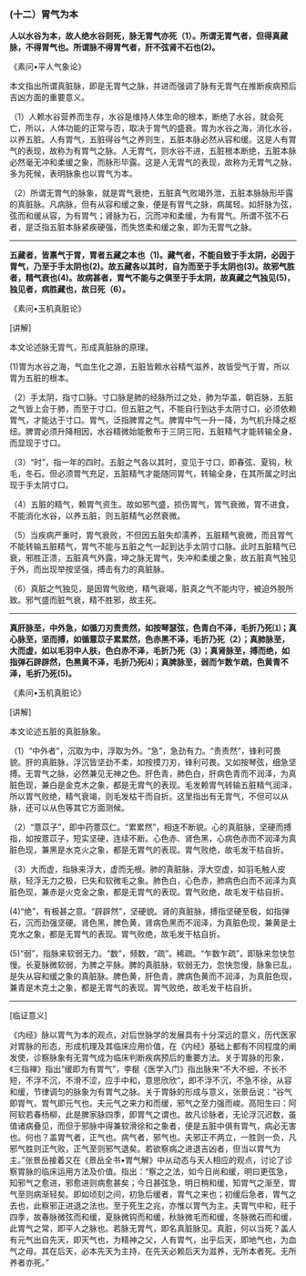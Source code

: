 ### (十二）胃气为本

**人以水谷为本，故人绝水谷则死，脉无胃气亦死（1）。所谓无胃气者，但得真藏脉，不得胃气也。所谓脉不得胃气者，肝不弦肾不石也(2)。**

​《素问•平人气象论》

本文指出所谓真脏脉，即是无胃气之脉，并进而强调了脉有无胃气在推断疾病预后吉凶方面的重要意义。

（1）人赖水谷营养而生存，水谷是维持人体生命的根本，断绝了水谷，就会死亡，所以，人体功能的正常与否，取决于胃气的盛衰。胃为水谷之海，消化水谷，以养五脏。人有胃气，五脏得谷气之养则生，五脏本脉必然从容和缓。这是人有胃气的表现，故称为有胃气之脉。人无胃气，则水谷不进，五脏根本断绝，五脏本脉必然毫无冲和柔缓之象，而脉形毕露。这是人无胃气的表现，故称为无胃气之脉，多为死候，表明脉象也以胃气为本。

（2）所谓无胃气的脉象，就是胃气衰绝，五脏真气败竭外泄，五脏本脉脉形毕露的真脏脉。凡病脉，但有从容和缓之象，便是有胃气之脉，病属轻。如肝脉为弦，弦而和缓从容，为有胃气；肾脉为石，沉而冲和柔缓，为有胃气。所谓不弦不石者，是泛指五脏本脉紧疾硬强，而失悠柔和缓之象，即为无胃气之脉。

* * *

**五藏者，皆禀气于胃，胃者五藏之本也（1)。藏气者，不能自致于手太阴，必因于胃气，乃至于手太阴也(2)。故五藏各以其时，自为而至于手太阴也(3)。故邪气胜者，精气衰也(4)。故病甚者，胃气不能与之俱至于手太阴，故真藏之气独见(5)，独见者，病胜藏也，故日死（6）。**

​《素问•玉机真脏论》

[讲解]

本文论述脉无胃气，形成真脏脉的原理。

(1)胃为水谷之海，气血生化之源，五脏皆赖水谷精气滋养，故皆受气于胃，所以胃为五脏的根本。

（2）手太阴，指寸口脉。寸口脉是肺的经脉所过之处，肺为华盖，朝百脉，五脏之气皆上会于肺，而至于寸口。但五脏之气，不能自行到达手太阴寸口，必须依赖胃气，才能达于寸口。胃气，泛指脾胃之气。脾胃中气一升一降，为气机升降之枢纽。脾胃必须升降相因，水谷精微始能敷布于三阴三阳，五脏精气才能转输全身，而显现于寸口。

（3）“时”，指一年的四时。五脏之气各以其时，变见于寸口，即春弦、夏钩，秋毛，冬石。但必须胃气充足，五脏精气才能随同胃气，转输全身，在其所属之时出现于手太阴寸口。

（4）五脏的精气，赖胃气资生。故如邪气盛，损伤胃气，胃气衰微，胃不进食，不能消化水谷，以养五脏，则五脏精气必然衰微。

（5）当疾病严重时，胃气衰败，不但因五脏失却濡养，五脏精气衰微，而且胃气不能转输五脏精气，胃气不能与五脏之气一起到达手太阴寸口脉。此时五脏精气已衰，邪胜正溃，五脏真气外露，坤之脉无胃气，失冲和柔缓之象，故五脏真气独见于外，而出现举按坚强，搏击有力的真脏脉。

（6）真脏之气独见，是因胃气败绝，精气衰竭，脏真之气不能内守，被迫外脱所致。邪气盛而脏气衰，精不胜邪，故主死。

* * *

**真肝脉至，中外急，如循刀刃责责然，如按琴瑟弦，色青白不泽，毛折乃死⑴；真心脉至，坚而搏，如循薏苡子累累然，色赤黑不泽，毛折乃死（2）；真肺脉至，大而虚，如以毛羽中人肤，色白赤不泽，毛折乃死（3）；真肾脉至，搏而绝，如指弹石辟辟然，色黑黄不泽，毛折乃死⑷；真脾脉至，弱而乍数乍疏，色黄青不泽，毛折乃死(5)。**

​《素问•玉机真脏论》

[讲解]

本文论述五脏的真脏脉象。

（1）“中外者”，沉取为中，浮取为外。“急”，急劲有力。“责责然”，锋利可畏貌。肝的真脏脉，浮沉皆坚劲不柔，如按摸刀刃，锋利可畏。又如按琴弦，细急坚搏。无胃气之脉，必然兼见无神之色。肝色青，肺色白，肝病色青而不润泽，为真脏色现，兼白是金克木之象，都是无胃气的表现。毛发赖胃气转输五脏精气润泽，所以胃气败绝，精气衰竭，则毛发枯干而自折。这里指出有无胃气，不但可以从脉，还可以从色等其它方面测候。

（2）“薏苡子”，即中药薏苡仁。“累累然”，相连不断貌。心的真脏脉，坚硬而搏指，如按薏苡子，短实坚硬，连续不断。心色赤、肾色黑，心病色赤而不润泽为真脏色现，兼黑是水克火之象，都是无胃气的表现。胃气败绝，故毛发干枯自折。

（3）大而虚，指脉来浮大，虚而无根。肺的真脏脉，浮大空虚，如羽毛触人皮肤，轻浮无力之极，已失和软微毛之象。肺色白，心色赤，肺病色白而不润泽为真脏色现，兼赤是火克金之象，都是无胃气的表现。胃气败绝，故毛发干枯自折。

(4)“绝”，有极甚之意。“辟辟然”，坚硬貌。肾的真脏脉，搏指坚硬至极，如指弹石，沉而劲强坚硬。肾色黑，脾色黄，肾病色黑而不润泽，为真脏色现，兼黄是土克水之象，都是无胃气的表现。胃气败绝，故毛发干枯自折。

(5)“弱”，指脉来软弱无力。“数”，频数，“疏”。稀疏。“乍数乍疏”，即脉来忽快忽慢。长夏脉微软弱，为脾之平脉。脾的真脏脉，软弱无力，忽快忽慢，脉象已乱，是失从容和缓之象的真脏脉。脾色黄，肝色青，脾病色黄而不润泽，为真脏色现，兼青是木克土之象，都是无胃气的表现。胃气败绝，故毛发干枯自折。

* * *

[临证意义]

《内经》脉以胃气为本的观点，对后世脉学的发展具有十分深远的意义，历代医家对胃脉的形态，形成机理及其临床应用价值，在《内经》基础上都有不同程度的阐发使，诊察脉象有无胃气成为临床判断疾病预后的重要方法。关于胃脉的形象，《三指禅》指出“缓即为有胃气”，李梴《医学入门》指出脉来“不大不细，不长不短，不浮不沉，不滑不涩，应手中和，意思欣欣”，即不浮不沉，不急不徐，从容和缓，节律调匀的脉象为有胃气之脉。关于胃脉的形成与意义，张景岳说：“谷气即胃气，胃气即元气也。夫元气之来力和而缓，邪气之至力强而峻。高阳生曰：阿阿软若春杨柳，此是脾家脉四季，即胃气之谓也。故凡诊脉者，无论浮沉迟数，虽值诸病叠见，而但于邪脉中得兼软滑徐和之象者，便是五脏中俱有胃气，病必无害也。何也？盖胃气者，正气也。病气者，邪气也。夫邪正不两立，一胜则一负，凡邪气胜则正气败，正气至则邪气退矣。若欲察病之进退吉凶者，但当以胃气为主。”张景岳接着又在《景岳全书•胃气解》中从动态与天人相应的观点，讨论了诊察胃脉的临床运用方法及价值。指出：“察之之法，如今日尚和缓，明曰更弦急，知邪气之愈进，邪愈进则病愈甚矣；今日甚弦急，明日稍和缓，知胃气之渐至，胃气至则病渐轻矣。即如顷刻之间，初急后缓者，胃气之来也；初缓后急者，胃气之去也，此察邪正进退之法也。至于死生之兆，亦惟以胃气为主。夫胃气中和，旺于四季，故春脉微弦而和缓，夏脉微钩而和缓，秋脉微毛而和缓，冬脉微石而和缓，此胃气之常，即平人之脉也。若脉无胃气，即名真脏脉见。真脏，何以当死？盖人有元气出自先天，即天气也，为精神之父，人有胃气，出乎后天，即地气也，为血气之母。其在后天，必本先天为主持，在先天必赖后天为滋养，无所本者死。无所养者亦死。”


